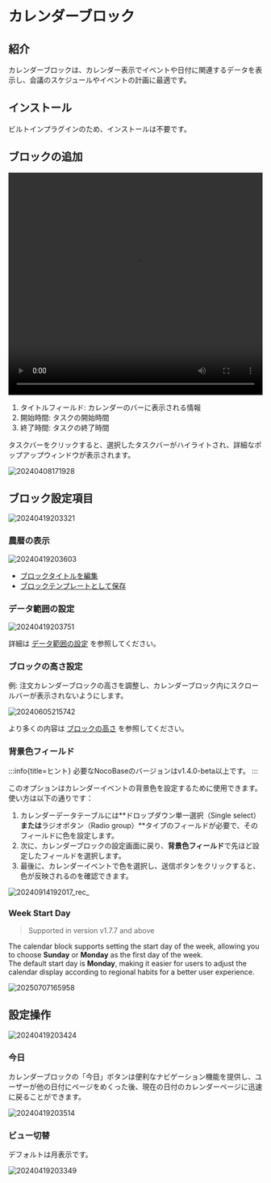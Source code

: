 # カレンダーブロック

<PluginInfo name="calendar"></PluginInfo>

## 紹介

カレンダーブロックは、カレンダー表示でイベントや日付に関連するデータを表示し、会議のスケジュールやイベントの計画に最適です。

## インストール

ビルトインプラグインのため、インストールは不要です。

## ブロックの追加

<video width="100%" height="440" controls>
      <source src="https://static-docs.nocobase.com/20240419201640.mp4" type="video/mp4">
</video>

1. タイトルフィールド: カレンダーのバーに表示される情報
2. 開始時間: タスクの開始時間
3. 終了時間: タスクの終了時間

タスクバーをクリックすると、選択したタスクバーがハイライトされ、詳細なポップアップウィンドウが表示されます。

![20240408171928](https://static-docs.nocobase.com/20240408171928.png)

## ブロック設定項目

![20240419203321](https://static-docs.nocobase.com/20240419203321.png)

### 農暦の表示

![20240419203603](https://static-docs.nocobase.com/20240419203603.png)

- [ブロックタイトルを編集](/handbook/ui/blocks/block-settings/block-title)
- [ブロックテンプレートとして保存](/handbook/block-template)

### データ範囲の設定

![20240419203751](https://static-docs.nocobase.com/20240419203751.png)

詳細は [データ範囲の設定](/handbook/ui/blocks/block-settings/data-scope) を参照してください。

### ブロックの高さ設定

例: 注文カレンダーブロックの高さを調整し、カレンダーブロック内にスクロールバーが表示されないようにします。

![20240605215742](https://static-docs.nocobase.com/20240605215742.gif)

より多くの内容は [ブロックの高さ](/handbook/ui/blocks/block-settings/block-height) を参照してください。

### 背景色フィールド

:::info{title=ヒント}
必要なNocoBaseのバージョンはv1.4.0-beta以上です。
:::

このオプションはカレンダーイベントの背景色を設定するために使用できます。使い方は以下の通りです：

1. カレンダーデータテーブルには**ドロップダウン単一選択（Single select）**または**ラジオボタン（Radio group）**タイプのフィールドが必要で、そのフィールドに色を設定します。
2. 次に、カレンダーブロックの設定画面に戻り、**背景色フィールド**で先ほど設定したフィールドを選択します。
3. 最後に、カレンダーイベントで色を選択し、送信ボタンをクリックすると、色が反映されるのを確認できます。

![20240914192017_rec_](https://static-docs.nocobase.com/20240914192017_rec_.gif)

### Week Start Day

> Supported in version v1.7.7 and above

The calendar block supports setting the start day of the week, allowing you to choose **Sunday** or **Monday** as the first day of the week.  
The default start day is **Monday**, making it easier for users to adjust the calendar display according to regional habits for a better user experience.

![20250707165958](https://static-docs.nocobase.com/20250707165958.png)

## 設定操作

![20240419203424](https://static-docs.nocobase.com/20240419203424.png)

### 今日

カレンダーブロックの「今日」ボタンは便利なナビゲーション機能を提供し、ユーザーが他の日付にページをめくった後、現在の日付のカレンダーページに迅速に戻ることができます。

![20240419203514](https://static-docs.nocobase.com/20240419203514.png)

### ビュー切替

デフォルトは月表示です。

![20240419203349](https://static-docs.nocobase.com/20240419203349.png)

